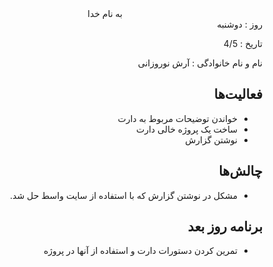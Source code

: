 <div dir="rtl" align="center">
به نام خدا
</div>
<div dir="rtl" align="right">
روز : دوشنبه

تاریخ : 4/5

نام و نام خانوادگی : آرش نوروزانی

## فعالیت‌ها
* خواندن توضیحات مربوط به دارت
* ساخت یک پروژه خالی دارت
* نوشتن گزارش
## چالش‌ها
* مشکل در نوشتن گزارش که با استفاده از سایت واسط حل شد.
## برنامه روز بعد
* تمرین کردن دستورات دارت و استفاده از آنها در پروژه
</div>

